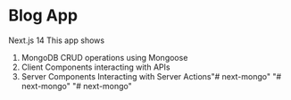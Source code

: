 # Blog App
Next.js 14
This app shows
1. MongoDB CRUD operations using Mongoose
2. Client Components interacting with APIs
3. Server Components Interacting with Server Actions"# next-mongo" 
"# next-mongo" 
"# next-mongo" 
